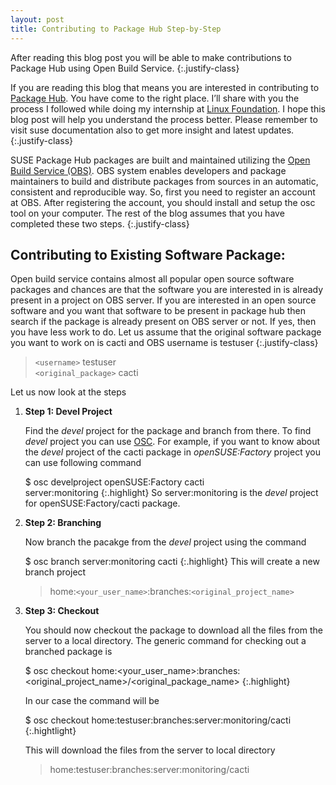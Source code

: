 ```yaml
---
layout: post
title: Contributing to Package Hub Step-by-Step
---
```


After reading this blog post you will be able to make contributions to Package Hub using Open Build Service.
{:.justify-class}

If you are reading this blog that means you are interested in contributing to [Package Hub](https://packagehub.suse.com). You have come to the right place. I’ll share with you the process I followed while doing my internship at [Linux Foundation](https://www.linuxfoundation.org/). I hope this blog post will help you understand the process better. Please remember to visit suse documentation also to get more insight and latest updates.
{:.justify-class}

SUSE Package Hub packages are built and maintained utilizing the [Open Build Service (OBS)](https://build.opensuse.org/). OBS system enables developers and package maintainers to build and distribute packages from sources in an automatic, consistent and reproducible way. So, first you need to register an account at OBS. After registering the account, you should install and setup the osc tool on your computer. The rest of the blog assumes that you have completed these two steps.
{:.justify-class}

## Contributing to Existing Software Package:

Open build service contains almost all popular open source software packages and chances are that the software you are interested in is already present in a project on OBS server. If you are interested in an open source software and you want that software to be present in package hub then search if the package is already present on OBS server or not. If yes, then you have less work to do. Let us assume that the original software package you want to work on is cacti and OBS username is testuser
{:.justify-class}

> `<username>` testuser <br/>
> `<original_package>` cacti


Let us now look at the steps 
1. **Step 1: Devel Project**

   Find the _devel_ project for the package and branch from there. To find _devel_ project you can use [OSC](https://en.opensuse.org/openSUSE:OSC). For example, if you want to know about the _devel_ project of the cacti package in _openSUSE:Factory_ project you can use following command
   
   $ osc develproject openSUSE:Factory cacti <br/>
   server:monitoring
   {:.highlight}
   So server:monitoring is the _devel_ project for openSUSE:Factory/cacti package.
2. **Step 2: Branching**
   
   Now branch the pacakge from the _devel_ project using the command
   
   $ osc branch server:monitoring cacti
   {:.highlight}
   This will create a new branch project 
   > home:`<your_user_name>`:branches:`<original_project_name>` 

2. **Step 3: Checkout**
   
   You should now checkout the package to download all the files from the server to a local directory. The generic command for checking out a branched package is 
   
   $ osc checkout home:<your_user_name>:branches:<original_project_name>/<original_package_name>
   {:.highlight}
   
   In our case the command will be
   
   $ osc checkout home:testuser:branches:server:monitoring/cacti
   {:.hightlight}
   
   This will download the files from the server to local directory
   > home:testuser:branches:server:monitoring/cacti

